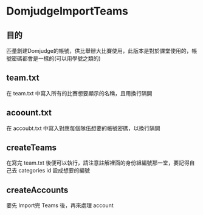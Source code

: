 # DomjudgeImportTeams

## 目的
匹量創建Domjudge的帳號，供比舉辦大比賽使用，此版本是對於課堂使用的，帳號密碼都會是一樣的(可以用學號之類的)

## team.txt
在 team.txt 中寫入所有的比賽想要顯示的名稱，且用換行隔開

## acoount.txt
在 accoubt.txt 中寫入對應每個隊伍想要的帳號密碼，以換行隔開

## createTeams
在寫完 team.txt 後便可以執行，請注意註解裡面的身份組編號那一堂，要記得自己去 categories id 設成想要的編號

## createAccounts
要先 Import完 Teams 後，再來處理 account
